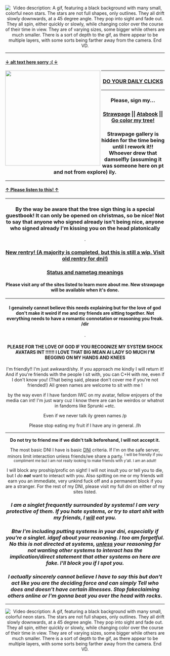 *<p align=center>* ![Video description: A gif, featuring a black background with many small, colorful neon stars. The stars are not full shapes, only outlines. They all drift slowly downwards, at a 45 degree angle. They pop into sight and fade out. They all spin, either quickly or slowly, while changing color over the course of their time in view. They are of varying sizes, some bigger while others are much smaller. There is a sort of depth to the gif, as there appear to be multiple layers, with some sorts being farther away from the camera. End VD.](https://github.com/user-attachments/assets/0b3d7d33-1184-47b6-bfed-b01fef71e8e0)

---

#### [↓ alt text here sorry :( ↓](https://rentry.co/idontwannatalkimagedescription)

<img align="left" width="300" height="300" src="https://imgur.com/7j2nfmF.png">

---

### *<p align=center>* [DO YOUR DAILY CLICKS](https://arab.org/click-to-help/palestine/)

---
### *<p align=center>* Please, sign my...
### *<p align=center>* [Strawpage](https://chrispybeans.straw.page/) || [Atabook](https://glass-animals.atabook.org/) || [Go color my tree!](https://colormytree.me/2024/01JE8N352E1KHVX5DGTQVDVG97)
### *<p align=center>* Strawpage gallery is hidden for the time being until I rework it!! Whoever drew that damselfly (assuming it was someone here on pt and not from explore) ily. 

---

#### [↑ Please listen to this! ↑](https://www.youtube.com/watch?v=9nrEaHinGmY)

---

### <p align=center> By the way be aware that the tree sign thing is a special guestbook! It can only be opened on christmas, so be nice! Not to say that anyone who signed already isn't being nice, anyone who signed already I'm kissing you on the head platonically

<p align=center> .

### *<p align=center>* [New rentry! (A majority is completed, but this is still a wip. Visit old rentry for dni!)](https://rentry.co/Chrissy-beans)

### *<p align=center>* [Status and nametag meanings](https://rentry.co/1-800-SPAMTONG)
#### *<p align=center>* Please visit any of the sites listed to learn more about me. New strawpage will be available when it's done.

---

#### *<p align=center>* I genuinely cannot believe this needs explaining but for the love of god don't make it weird if me and my friends are sitting together. Not everything needs to have a romantic connotation or reasoning you freak. /dir

<p align=center> .

#### <p align=center> PLEASE FOR THE LOVE OF GOD IF YOU RECOGNIZE MY SYSTEM SHOCK AVATARS INT !!!!!! I LOVE THAT BIG MEAN AI LADY SO MUCH I'M BEGGING ON MY HANDS AND KNEES

<p align=center> I'm friendly!! I'm just awkward/shy. If you approach me kindly I will return it! And if you're friends with the people I sit with, you can C+H with me, even if I don't know you! (That being said, please don't cover me if you're not friended!) All green names are welcome to sit with me !

<p align=center> by the way even if I have fandom IWC on my avatar, fellow enjoyers of the media can int! I'm just wary cuz I know there are can be weirdos or whatnot in fandoms like Sprunki +etc.

<p align=center> Even if we never talk ily green names /p

*<p align=center>* Please stop eating my fruit if I have any in general. /lh


---


*<p align=center>* **__Do not try to friend me if we didn't talk beforehand, I will not accept it.__**

*<p align=center>* The most basic DNI I have is basic [DNI](https://dni-criteria.carrd.co/) criteria. If I'm on the safe server, minors limit interaction unless friends/we share a party.<sup> I will be friendly if you compliment me but I am not really looking to make friends with y'all. I am an adult!</sup> 

*<p align=center>* I will block any proship/profic on sight! I will not insult you or tell you to die, but I *do **not*** want to interact with you. Also spitting on me or my friends will earn you an immediate, very unkind fuck off and a permanent block if you are a stranger. For the rest of my DNI, please visit my full dni on either of my sites listed.

### *<p align=center>* *I am a singlet frequently surrounded by systems! I am very protective of them. If you hate systems, or try to start shit with my friends, I **<ins>will</ins>** eat you.*
### *<p align=center>* *Btw I'm including putting systems in your dni, especially if you're a singlet. idgaf about your reasoning. I too am forgetful. No this is not directed at systems, <ins>unless</ins> your reasoning for not wanting other systems to interact has the implication/direct statement that other systems on here are fake. I'll block you if I spot you.*

### *<p align=center>* *I actually sincerely cannot believe I have to say this but don't act like you are the deciding force and can simply Tell who does and doesn't have certain illnesses. Stop fakeclaiming others online or I'm gonna beat you over the head with rocks.*
---
*<p align=center>* ![Video description: A gif, featuring a black background with many small, colorful neon stars. The stars are not full shapes, only outlines. They all drift slowly downwards, at a 45 degree angle. They pop into sight and fade out. They all spin, either quickly or slowly, while changing color over the course of their time in view. They are of varying sizes, some bigger while others are much smaller. There is a sort of depth to the gif, as there appear to be multiple layers, with some sorts being farther away from the camera. End VD.](https://github.com/user-attachments/assets/ccebceb9-7cbc-44e5-9a6d-254b0ab97b29)
